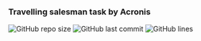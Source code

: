 ### Travelling salesman task by Acronis

![GitHub repo size](https://img.shields.io/github/repo-size/uslsteen/4sem/tree/main/acronis_task/travelling_salesman?style=for-the-badge)
![GitHub last commit](https://img.shields.io/github/last-commit/uslsteen/4sem/tree/main/acronis_task/travelling_salesman?color=red&style=for-the-badge)
![GitHub lines](https://img.shields.io/tokei/lines/github/uslsteen/4sem/tree/main/acronis_task/travelling_salesman?style=for-the-badge)